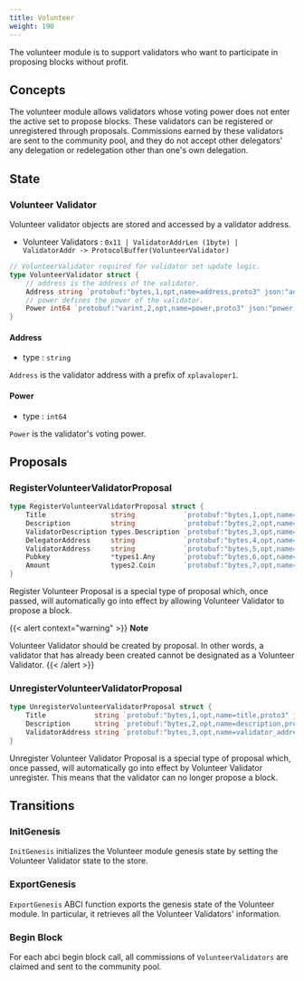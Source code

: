 ```yaml
---
title: Volunteer
weight: 190
---
```


The volunteer module is to support validators who want to participate in proposing blocks without profit.

## Concepts

The volunteer module allows validators whose voting power does not enter the active set to propose blocks. These validators can be registered or unregistered through proposals. Commissions earned by these validators are sent to the community pool, and they do not accept other delegators' any delegation or redelegation other than one's own delegation.

## State

### Volunteer Validator

Volunteer validator objects are stored and accessed by a validator address.
- Volunteer Validators : `0x11 | ValidatorAddrLen (1byte) | ValidatorAddr -> ProtocolBuffer(VolunteerValidator)`

```go
// VolunteerValidator required for validator set update logic.
type VolunteerValidator struct {
	// address is the address of the validator.
	Address string `protobuf:"bytes,1,opt,name=address,proto3" json:"address,omitempty"`
	// power defines the power of the validator.
	Power int64 `protobuf:"varint,2,opt,name=power,proto3" json:"power,omitempty"`
}
```

#### Address

- type : `string`

`Address` is the validator address with a prefix of `xplavaloper1`.

#### Power

- type : `int64`

`Power` is the validator's voting power.

## Proposals

### RegisterVolunteerValidatorProposal
```go
type RegisterVolunteerValidatorProposal struct {
	Title                string            `protobuf:"bytes,1,opt,name=title,proto3" json:"title,omitempty"`
	Description          string            `protobuf:"bytes,2,opt,name=description,proto3" json:"description,omitempty"`
	ValidatorDescription types.Description `protobuf:"bytes,3,opt,name=validator_description,json=validatorDescription,proto3" json:"validator_description"`
	DelegatorAddress     string            `protobuf:"bytes,4,opt,name=delegator_address,json=delegatorAddress,proto3" json:"delegator_address,omitempty" yaml:"delegator_address"`
	ValidatorAddress     string            `protobuf:"bytes,5,opt,name=validator_address,json=validatorAddress,proto3" json:"validator_address,omitempty" yaml:"validator_address"`
	Pubkey               *types1.Any       `protobuf:"bytes,6,opt,name=pubkey,proto3" json:"pubkey,omitempty"`
	Amount               types2.Coin       `protobuf:"bytes,7,opt,name=amount,proto3" json:"amount"`
}
```

Register Volunteer Proposal is a special type of proposal which, once passed, will automatically go into effect by allowing Volunteer Validator to propose a block.


{{< alert context="warning" >}}
**Note**

Volunteer Validator should be created by proposal. In other words, a validator that has already been created cannot be designated as a Volunteer Validator.
{{< /alert >}}


### UnregisterVolunteerValidatorProposal
```go
type UnregisterVolunteerValidatorProposal struct {
	Title            string `protobuf:"bytes,1,opt,name=title,proto3" json:"title,omitempty"`
	Description      string `protobuf:"bytes,2,opt,name=description,proto3" json:"description,omitempty"`
	ValidatorAddress string `protobuf:"bytes,3,opt,name=validator_address,json=validatorAddress,proto3" json:"validator_address,omitempty"`
}
```

Unregister Volunteer Validator Proposal is a special type of proposal which, once passed, will automatically go into effect by Volunteer Validator unregister. This means that the validator can no longer propose a block.

## Transitions

### InitGenesis

`InitGenesis` initializes the Volunteer module genesis state by setting the Volunteer Validator state to the store.

### ExportGenesis

`ExportGenesis` ABCI function exports the genesis state of the Volunteer module. In particular, it retrieves all the Volunteer Validators' information.

### Begin Block
For each abci begin block call, all commissions of `VolunteerValidators` are claimed and sent to the community pool.